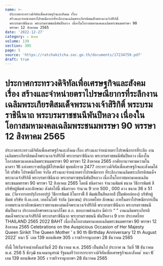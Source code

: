 ```yaml
---
name: >-
  ประกาศกระทรวงดิจิทัลเพื่อเศรษฐกิจและสังคม เรื่อง
  สร้างและจำหน่ายตราไปรษณียากรที่ระลึกงานเฉลิมพระเกียรติสมเด็จพระนางเจ้าสิริกิติ์
  พระบรมราชินีนาถ พระบรมราชชนนีพันปีหลวง เนื่องในโอกาสมหามงคลเฉลิมพระชนมพรรษา 90
  พรรษา 12 สิงหาคม 2565
date: '2022-12-27'
category: ง พิเศษ
volume: 139
section: 305
page: 5
source: 'https://ratchakitcha.soc.go.th/documents/17234759.pdf'
draft: true
---
```


# ประกาศกระทรวงดิจิทัลเพื่อเศรษฐกิจและสังคม เรื่อง สร้างและจำหน่ายตราไปรษณียากรที่ระลึกงานเฉลิมพระเกียรติสมเด็จพระนางเจ้าสิริกิติ์ พระบรมราชินีนาถ พระบรมราชชนนีพันปีหลวง เนื่องในโอกาสมหามงคลเฉลิมพระชนมพรรษา 90 พรรษา 12 สิงหาคม 2565

ประกาศกระทรวงดิจิทัลเพื่อเศรษฐกิจและสังคม เรื่อง สร้างและจำหน่ายตราไปรษณียากรที่ระลึก งานเฉลิมพระเกียรติสมเด็จพระนางเจ้าสิริกิติ์ พระบรมราชินีนาถ พระบรมราชชนนีพันปีหลวง เนื่องในโอกาสมหามงคลเฉลิมพระชนมพรรษา 90 พรรษา 12 สิงหาคม 2565 อาศัยอานาจตามความในมาตรา 16 แห่งพระราชบัญญัติไปรษณีย์ พุทธศักราช 2477 กระทรวงดิจิทัลเพื่อเศรษฐกิจและสังคมได้ให้ บริษัท ไปรษณีย์ไทย จำกัด สร้างและจำหน่ายตราไปรษณียากร ที่ระลึกงานเฉลิมพระเกียรติสมเด็จพระนางเจ้าสิริกิติ์ พระบรมราชินีนาถ พระบรมราชชนนีพันปีหลวง เนื่องในโอกาสมหามงคลเฉลิมพระชนมพรรษา 90 พรรษา 12 สิงหาคม 2565 โดยมี ชนิดราคา จำนวนพิมพ์ ขนาด วิธีการพิมพ์ สี บริษัทผู้พิมพ์ และลักษณะ ดังต่อไปนี้ ชนิดราคา จำนวน 9 บาท 500 , 000 ดวง ขนาด 36 x 51 มม. (วัดจากรอยปรุถึงรอยปรุ) วิธีการพิมพ์ ลิโธกราฟี่ สี พิมพ์เป็นสีหลายสี (ปั๊มฟอยล์ทอง) บริษัทผู้พิมพ์ บริษัท ที.เค.เอส. เทคโนโลยี จำกัด (มหาชน) ประเทศไทย ลักษณะ ภายในตราไปรษณียากรเป็นภาพพระฉายาลักษณ์พระราชทานของสมเด็จพระนางเจ้าสิริกิติ์ พระบรมราชินีนาถ พระบรมราชชนนีพันปีหลวง ประกอบอักษรพระนามาภิไธย ส.ก. ขอบภาพด้านล่าง มีคำว่า “ ” งานเฉลิมพระเกียรติสมเด็จพระนางเจ้าสิริกิติ์ พระบรมราชินีนาถ พระบรมราชชนนี พันปีหลวง 9 บาท ประเทศไทย THAILAND 2565 2022 BAHT เนื่องในโอกาสมหามงคลเฉลิมพระชนมพรรษา 90 พรรษา 12 สิงหาคม 2565 Celebrations on the Auspicious Occasion of Her Majesty Queen Sirikit The Queen Mother ’ s 90 th Birthday Anniversary 12 th August 2022 ้ หนา 5 ่ เลม 139 ตอนพิเศษ 305 ง ราชกิจจานุเบกษา 28 ธันวาคม 2565

ทั้งนี้ ให้เริ่มจำหน่ายตั้งแต่วันที่ 20 ธันวาคม พ.ศ. 2565 เป็นต้นไป ประกาศ ณ วันที่ 18 ธันวาคม พ.ศ. 256 5 ชัยวุฒิ ธนาคมานุสรณ์ รัฐมนตรีว่าการกระทรวงดิจิทัลเพื่อเศรษฐกิจและสังคม ้ หนา 6 ่ เลม 139 ตอนพิเศษ 305 ง ราชกิจจานุเบกษา 28 ธันวาคม 2565

